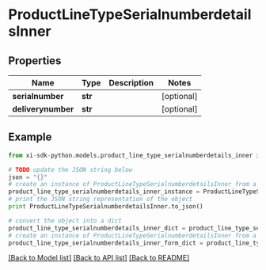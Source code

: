 # ProductLineTypeSerialnumberdetailsInner


## Properties

Name | Type | Description | Notes
------------ | ------------- | ------------- | -------------
**serialnumber** | **str** |  | [optional] 
**deliverynumber** | **str** |  | [optional] 

## Example

```python
from xi-sdk-python.models.product_line_type_serialnumberdetails_inner import ProductLineTypeSerialnumberdetailsInner

# TODO update the JSON string below
json = "{}"
# create an instance of ProductLineTypeSerialnumberdetailsInner from a JSON string
product_line_type_serialnumberdetails_inner_instance = ProductLineTypeSerialnumberdetailsInner.from_json(json)
# print the JSON string representation of the object
print ProductLineTypeSerialnumberdetailsInner.to_json()

# convert the object into a dict
product_line_type_serialnumberdetails_inner_dict = product_line_type_serialnumberdetails_inner_instance.to_dict()
# create an instance of ProductLineTypeSerialnumberdetailsInner from a dict
product_line_type_serialnumberdetails_inner_form_dict = product_line_type_serialnumberdetails_inner.from_dict(product_line_type_serialnumberdetails_inner_dict)
```
[[Back to Model list]](../README.md#documentation-for-models) [[Back to API list]](../README.md#documentation-for-api-endpoints) [[Back to README]](../README.md)


